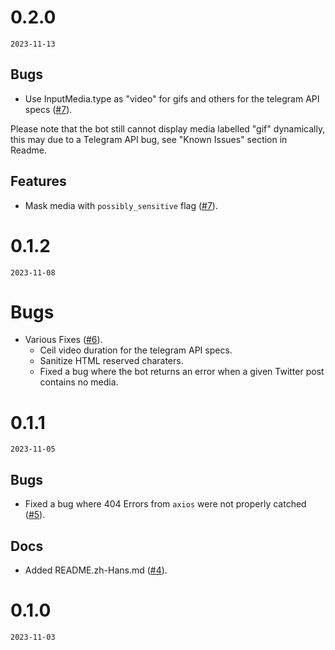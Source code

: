 # 0.2.0

`2023-11-13`

## Bugs

- Use InputMedia.type as "video" for gifs and others for the telegram API specs ([#7](https://github.com/yinyanfr/twitter-declowning-bot/pull/7)).

Please note that the bot still cannot display media labelled "gif" dynamically, this may due to a Telegram API bug, see "Known Issues" section in Readme.

## Features

- Mask media with `possibly_sensitive` flag ([#7](https://github.com/yinyanfr/twitter-declowning-bot/pull/7)).

# 0.1.2

`2023-11-08`

# Bugs

- Various Fixes ([#6](https://github.com/yinyanfr/twitter-declowning-bot/pull/6)).
  - Ceil video duration for the telegram API specs.
  - Sanitize HTML reserved charaters.
  - Fixed a bug where the bot returns an error when a given Twitter post contains no media.

# 0.1.1

`2023-11-05`

## Bugs

- Fixed a bug where 404 Errors from `axios` were not properly catched ([#5](https://github.com/yinyanfr/twitter-declowning-bot/pull/5)).

## Docs

- Added README.zh-Hans.md ([#4](https://github.com/yinyanfr/twitter-declowning-bot/pull/4)).

# 0.1.0

`2023-11-03`
